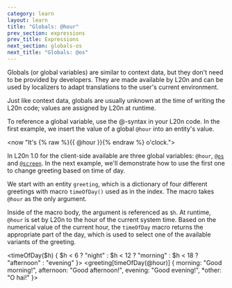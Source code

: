 ```yaml
---
category: learn
layout: learn
title: "Globals: @hour"
prev_section: expressions
prev_title: Expressions
next_section: globals-os
next_title: "Globals: @os"
---
```


<section class="clearfix">
  <div class="left">
    <p>Globals (or global variables) are similar to context data, but they don't need to be provided by developers. They are made available by L20n and can be used by localizers to adapt translations to the user's current environment.</p>
    <p>Just like context data, globals are usually unknown at the time of writing the L20n code; values are assigned by L20n at runtime.</p>
    <p>To reference a global variable, use the @-syntax in your L20n code. In the first example, we insert the value of a global <code>@hour</code> into an entity's value.</p>
  </div>
  <div class="right">
    <div class="editor sourceEditor height5"
      id="sourceEditor1"
      data-source="sourceEditor1"
      data-output="output1"
    >&lt;now "It's {% raw %}{{ @hour }}{% endraw %} o'clock."&gt;
    </div>
    <dl id="output1">
    </dl>
  </div>
</section>

<section class="clearfix">
  <div class="left">
    <p>In L20n 1.0 for the client-side available are three global variables: <code>@hour</code>, <a href="{% post_url 2012-07-12-globals-os %}"><code>@os</code></a> and <a href="{% post_url 2012-07-13-globals-screen %}"><code>@screen</code></a>. In the next example, we'll demonstrate how to use the first one to change greeting based on time of day.</p>
    <p>We start with an entity <code class="entity">greeting</code>, which is a dictionary of four different greetings with macro <code>timeOfDay()</code> used as in the index.  The macro takes <code>@hour</code> as the only argument.</p>
    <p>Inside of the macro body, the argument is referenced as <code>$h</code>.  At runtime, <code>@hour</code> is set by L20n to the hour of the current system time.  Based on the numerical value of the current hour, the <code>timeOfDay</code> macro returns the appropriate part of the day, which is used to select one of the available variants of the greeting.</p>
  </div>
  <div class="right">
    <div class="editor sourceEditor height15"
	  id="sourceEditor2"
	  data-source="sourceEditor2"
	  data-output="output2"
    >&lt;timeOfDay($h) { $h &lt; 6 ? "night" :
                   $h &lt; 12 ? "morning" :
                     $h &lt; 18 ? "afternoon" :
                       "evening" }&gt;
&lt;greeting[timeOfDay(@hour)] {
  morning: "Good morning!",
  afternoon: "Good afternoon!",
  evening: "Good evening!",
 *other: "O hai!"
}&gt;
	</div>
    <dl id="output2">
    </dl>
  </div>
</section>
